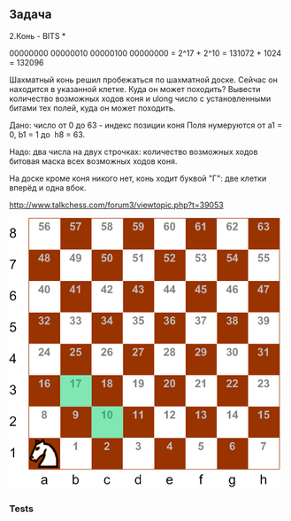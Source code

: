 ## Задача

2.Конь - BITS *

00000000 00000010 00000100 00000000 = 2^17 + 2^10 = 131072 + 1024 = 132096

Шахматный конь решил пробежаться по шахматной доске.
Сейчас он находится в указанной клетке.
Куда он может походить?
Вывести количество возможных ходов коня
и ulong число с установленными битами тех полей, куда он может походить.

Дано: число от 0 до 63 - индекс позиции коня
Поля нумеруются от а1 = 0, b1 = 1  до  h8 = 63.

Надо: два числа на двух строчках:
количество возможных ходов
битовая маска всех возможных ходов коня.

На доске кроме коня никого нет, 
конь ходит буквой "Г": две клетки вперёд и одна вбок.

http://www.talkchess.com/forum3/viewtopic.php?t=39053

![](1745.png)

### Tests


